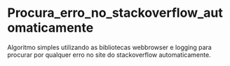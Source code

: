 # Procura_erro_no_stackoverflow_automaticamente
Algoritmo simples utilizando as bibliotecas webbrowser e logging para procurar por qualquer erro no site do stackoverflow automaticamente.
